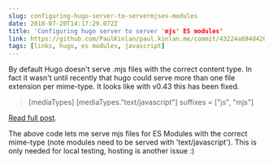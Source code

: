 ```yaml
---
slug: configuring-hugo-server-to-servermjses-modules
date: 2018-07-20T14:17:29.072Z
title: 'Configuring hugo server to server 'mjs' ES modules'
link: https://github.com/PaulKinlan/paul.kinlan.me/commit/43224a694d420fa5ede1e9e6eda042a562d5a6c5
tags: [links, hugo, es modules, javascript]
---
```

By default Hugo doesn't serve .mjs files with the correct content type. In fact it wasn't until recently that hugo could serve more than one file extension per mime-type. It looks like with v0.43 this has been fixed.

> [mediaTypes]
>   [mediaTypes."text/javascript"]
>      suffixes = ["js", "mjs"]

[Read full post](https://github.com/PaulKinlan/paul.kinlan.me/commit/43224a694d420fa5ede1e9e6eda042a562d5a6c5).

The above code lets me serve mjs files for ES Modules with the correct mime-type (note modules need to be served with 'text/javascript'). This is only needed for local testing, hosting is another issue :)
